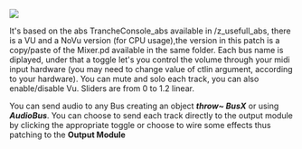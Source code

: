 <a href='http://picasaweb.google.com/lh/photo/RN4cUmOanah5vXPEJVP_oQ?feat=embedwebsite'><img src='http://lh4.ggpht.com/_TZMojZ6BS9g/THlTTfxVkrI/AAAAAAAAABg/ej5-crVkvEs/s800/Mixer.png' /></a>

It's based on the abs TrancheConsole\_abs available in /z\_usefull\_abs, there is a VU and a NoVu version (for CPU usage),the version in this patch is a copy/paste of the Mixer.pd available in the same folder. Each bus name is diplayed, under that a toggle let's you control the volume through your midi input hardware (you may need to change value of ctlin argument, according to your hardware). You can mute and solo each track, you can also enable/disable Vu. Sliders are from 0 to 1.2 linear.

You can send audio to any Bus creating an object **_throw~ BusX_** or using **_AudioBus_**.
You can choose to send each track directly to the output module by clicking the appropriate toggle or choose to wire some effects thus patching to the **Output Module**
